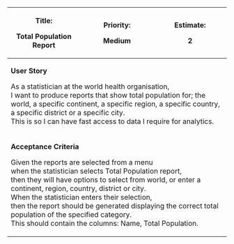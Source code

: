 <table>
<colgroup>
<col style="width: 33%" />
<col style="width: 33%" />
<col style="width: 33%" />
</colgroup>
<thead>
<tr class="header">
<th><p><strong>Title:</strong></p>
<p>Total Population Report</p></th>
<th><p><strong>Priority:</strong></p>
<p>Medium</p></th>
<th><p><strong>Estimate:</strong></p>
<p>2</p></th>
</tr>
</thead>
<tbody>
<tr class="odd">
<td colspan="3"><p><strong>User Story</strong></p>
<p>As a statistician at the world health organisation,<br>I want to produce reports that show total population for; the world, a specific continent, a specific region, a specific country, a specific district or a specific city.<br>This is so I can have fast access to data I require for analytics.</p></td>
</tr>
<tr class="even">
<td colspan="3"><p><strong>Acceptance Criteria</strong></p>
<p>Given the reports are selected from a menu<br>
when the statistician selects Total Population report,<br>
then they will have options to select from world, or enter a continent, region, country, district or city.<br> 
When the statistician enters their selection,<br>
then the report should be generated displaying the correct total population of the specified category.<br>
This should contain the columns: Name, Total Population.
</p></td>
</tr>
</tbody>
</table>
